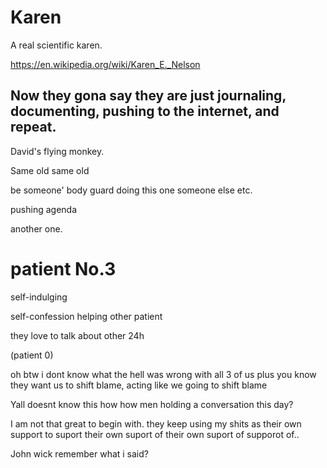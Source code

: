 # Karen

A real scientific karen.

https://en.wikipedia.org/wiki/Karen_E._Nelson

## Now they gona say they are just journaling, documenting, pushing to the internet, and repeat.

David's flying monkey.

Same old same old

be someone' body guard doing this one someone else etc.

pushing agenda 

another one.

# patient No.3

self-indulging

self-confession
helping other patient

they love to talk about other 24h

(patient 0)

oh btw i dont know what the hell was wrong with all 3 of us plus you know they want us to shift blame, acting like we going to shift blame

Yall doesnt know this how how men holding a conversation this day?

I am not that great to begin with. they keep using my shits as their own support to suport their own suport of their own suport of supporot of..

John wick remember what i said? 
